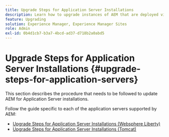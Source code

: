 ```yaml
---
title: Upgrade Steps for Application Server Installations
description: Learn how to upgrade instances of AEM that are deployed via Application Servers.
feature: Upgrading
solution: Experience Manager, Experience Manager Sites
role: Admin
exl-id: 0b4d1cb7-b3a7-4bcd-ad37-d718b2a0abd5
---
```

# Upgrade Steps for Application Server Installations {#upgrade-steps-for-application-servers}

This section describes the procedure that needs to be followed to update AEM for Application Server installations.

Follow the guide specific to each of the application servers supported by AEM:

* [Upgrade Steps for Application Server Installations (Websphere Liberty)](/help/sites-deploying/app-server-upgrade-wlp.md)
* [Upgrade Steps for Application Server Installations (Tomcat)](/help/sites-deploying/app-server-upgrade-tomcat.md)
